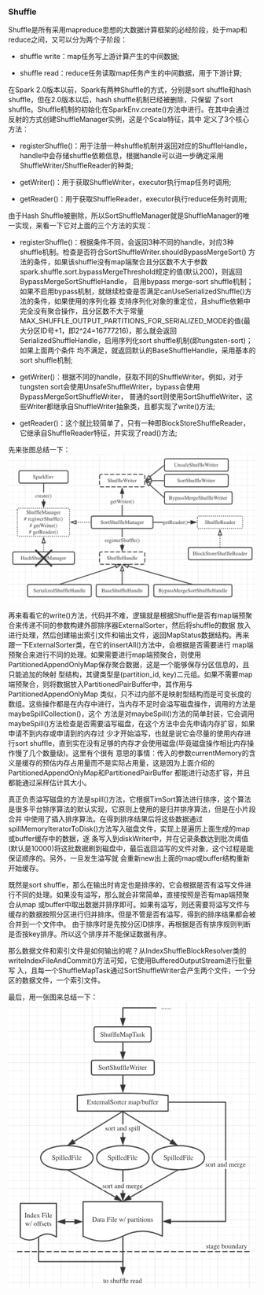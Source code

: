 ### Shuffle

Shuffle是所有采用mapreduce思想的大数据计算框架的必经阶段，处于map和reduce之间，又可以分为两个子阶段：
  * shuffle write：map任务写上游计算产生的中间数据;

  * shuffle read：reduce任务读取map任务产生的中间数据，用于下游计算;

在Spark 2.0版本以前，Spark有两种Shuffle的方式，分别是sort shuffle和hash shuffle，但在2.0版本以后，hash shuffle机制已经被删除，只保留
了sort shuffle。Shuffle机制的初始化在SparkEnv.create()方法中进行。在其中会通过反射的方式创建ShuffleManager实例，这是个Scala特征，其中
定义了3个核心方法：
  * registerShuffle()：用于注册一种shuffle机制并返回对应的ShuffleHandle，handle中会存储shuffle依赖信息，根据handle可以进一步确定采用
  ShuffleWriter/ShuffleReader的种类;

  * getWriter()：用于获取ShuffleWriter，executor执行map任务时调用;

  * getReader()：用于获取ShuffleReader，executor执行reduce任务时调用;

由于Hash Shuffle被删除，所以SortShuffleManager就是ShuffleManager的唯一实现，来看一下它对上面的三个方法的实现：
  * registerShuffle()：根据条件不同，会返回3种不同的handle，对应3种shuffle机制。检查是否符合SortShuffleWriter.shouldBypassMergeSort()
  方法的条件，如果该shuffle没有map端聚合且分区数不大于参数spark.shuffle.sort.bypassMergeThreshold规定的值(默认200)，则返回BypassMergeSortShuffleHandle，
  启用bypass merge-sort shuffle机制；如果不启用bypass机制，就继续检查是否满足canUseSerializedShuffle()方法的条件，如果使用的序列化器
  支持序列化对象的重定位，且shuffle依赖中完全没有聚合操作，且分区数不大于常量MAX_SHUFFLE_OUTPUT_PARTITIONS_FOR_SERIALIZED_MODE的值(最
  大分区ID号+1，即2^24=16777216)，那么就会返回SerializedShuffleHandle，启用序列化sort shuffle机制(即tungsten-sort)；如果上面两个条件
  均不满足，就返回默认的BaseShuffleHandle，采用基本的sort shuffle机制;

  * getWriter()：根据不同的handle，获取不同的ShuffleWriter。例如，对于tungsten sort会使用UnsafeShuffleWriter，bypass会使用BypassMergeSortShuffleWriter，
  普通的sort则使用SortShuffleWriter，这些Writer都继承自ShuffleWriter抽象类，且都实现了write()方法;

  * getReader()：这个就比较简单了，只有一种即BlockStoreShuffleReader，它继承自ShuffleReader特征，并实现了read()方法;

先来张图总结一下：
![ShuffleManager](../image/shufflemanager.png "ShuffleManager")

再来看看它的write()方法，代码并不难，逻辑就是根据Shuffle是否有map端预聚合来传递不同的参数构建外部排序器ExternalSorter，然后将shuffle的数据
放入进行处理，然后创建输出索引文件和输出文件，返回MapStatus数据结构。再来跟一下ExternalSorter类，在它的insertAll()方法中，会根据是否需要进行
map端预聚合来进行不同的处理。如果需要进行map端预聚合，则使用PartitionedAppendOnlyMap保存聚合数据，这是一个能够保存分区信息的，且只能追加的映射
型结构，其键类型是(partition_id, key)二元组。如果不需要map端预聚合，则将数据放入PartitionedPairBuffer中，其作用与PartitionedAppendOnlyMap
类似，只不过内部不是映射型结构而是可变长度的数组。这些操作都是在内存中进行，当内存不足时会溢写磁盘操作，调用的方法是maybeSpillCollection()，这个
方法是对maybeSpill()方法的简单封装，它会调用maybeSpill()方法检查是否需要溢写磁盘，在这个方法中会先申请内存扩容，如果申请不到内存或申请到的内存过
少才开始溢写，也就是说它会尽量的使用内存进行sort shuffle，直到实在没有足够的内存才会使用磁盘(毕竟磁盘操作相比内存操作慢了几个数量级)。这里有个很有
意思的事情：传入的参数currentMemory的含义是缓存的预估内存占用量而不是实际占用量，这是因为上面介绍的PartitionedAppendOnlyMap和PartitionedPairBuffer
都能进行动态扩容，并且都能通过采样估计其大小。

真正负责溢写磁盘的方法是spill()方法，它根据TimSort算法进行排序，这个算法是很多平台排序算法的默认实现，它原则上使用的是归并排序算法，但是在小片段合并
中使用了插入排序算法。在得到排序结果后将这些数据通过spillMemoryIteratorToDisk()方法写入磁盘文件，实现上是遍历上面生成的map或buffer缓存中的数据，逐
条写入到diskWriter中，并在记录条数达到批次阈值(默认是10000)将这批数据刷到磁盘中，最后返回溢写的文件对象，这个过程是能保证顺序的。另外，一旦发生溢写就
会重新new出上面的map或buffer结构重新开始缓存。

既然是sort shuffle，那么在输出时肯定也是排序的，它会根据是否有溢写文件进行不同的处理。如果没有溢写，那么就会非常简单，直接按照是否有map端预聚合从map
或buffer中取出数据并排序即可。如果有溢写，则还需要将溢写文件与缓存的数据按照分区进行归并排序。但是不管是否有溢写，得到的排序结果都会被合并到一个文件中。
由于排序时是先按分区ID排序，再根据是否有排序规则判断是否按key排序。所以这个排序并不能保证数据有序。

那么数据文件和索引文件是如何输出的呢？从IndexShuffleBlockResolver类的writeIndexFileAndCommit()方法可知，它使用BufferedOutputStream进行批量写
入，且每一个ShuffleMapTask通过SortShuffleWriter会产生两个文件，一个分区的数据文件，一个索引文件。

最后，用一张图来总结一下：
![SortShuffleWrite](../image/sortshufflewrite.png "SortShuffleWrite")